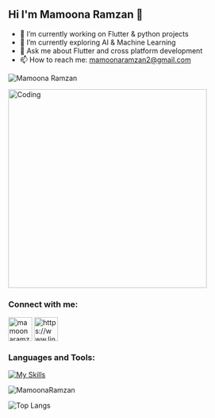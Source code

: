 ## Hi I'm Mamoona Ramzan 👋

- 🔭 I’m currently working on Flutter & python projects
- 🌱 I’m currently exploring AI & Machine Learning
- 💬 Ask me about Flutter and cross platform development
- 📫 How to reach me: mamoonaramzan2@gmail.com
<p align="left"> <img src="https://komarev.com/ghpvc/?username=MamoonaRamzan&label=Profile%20views&color=0e75b6&style=flat" alt="Mamoona Ramzan" /> </p>
<img style="height: 400px; width: 400px;" align="center" alt="Coding" src="https://user-images.githubusercontent.com/74038190/236119160-976a0405-caa7-470c-9356-16d43402ea0a.gif">
<h3 align="left">Connect with me:</h3>
<p align="left">
<a href="mailto:mamoonaramzan2@gmail.com" target="blank"><img align="center" src="https://img.icons8.com/color/48/gmail-new.png" alt=mamoonaramzan2@gmail.com height="48" width="48" /></a>  
<a href="https://www.linkedin.com/in/mamoona-ramzan/" target="blank"><img align="center" src="https://img.icons8.com/fluency/48/linkedin.png" alt="https://www.linkedin.com/in/mamoona-ramzan/" height="48" width="48" /></a>
</p>

### Languages and Tools:
[![My Skills](https://skillicons.dev/icons?i=cpp,java,flutter,dart,html,css,js,py,pytorch,tensorflow,firebase,mysql,github,git,postman,figma,anaconda,androidstudio,ai,matlab,&perline=10)](https://skillicons.dev)

<p><img align="center" src="https://github-readme-streak-stats.herokuapp.com/?user=MamoonaRamzan&" alt="MamoonaRamzan"/></p>

![Top Langs](https://github-readme-stats.vercel.app/api/top-langs/?username=MamoonaRamzan&theme=light)

